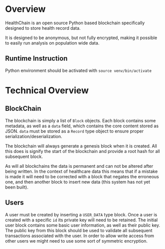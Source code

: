 # Overview
HealthChain is an open source Python based blockchain specifically designed to store health record data.

It is designed to be anonymous, but not fully encrypted, making it possible to easily run analysis on population wide
data.

## Runtime Instruction
Python environment should be activated with `source venv/bin/activate`

# Technical Overview
## BlockChain
The blockchain is simply a list of `Block` objects. Each block contains some metadata, as well as a `data` field, 
which contains the core content stored as JSON. `data` must be stored as a `Record` type object to ensure proper 
serialization/deserialization.

The blockchain will always generate a genesis block when it is created. All this does is signify the start of the 
blockchain and provide a root hash for all subsequent block.

As will all blockchains the data is permanent and can not be altered after being written. In the context of healthcare 
data this means that if a mistake is made it will need to be corrected with a block that negates the erroneous one, 
and then another block to insert new data (this system has not yet been built).

## Users
A user must be created by inserting a `USER_DATA` type block. Once a user is created with a specific `id` its private 
key will need to be retained. The initial user block contains some basic user information, as well as their public key.
The public key from this block should be used to validate all subsequent transactions associated with the user. In order
to allow write access from other users we might need to use some sort of symmetric encryption.